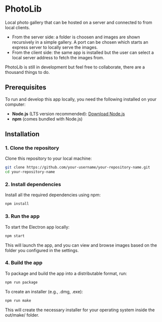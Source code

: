 # PhotoLib

Local photo gallery that can be hosted on a server and connected to from local clients.

- From the server side: a folder is choosen and images are shown recursively in a simple gallery. A port can be chosen which starts an express server to locally serve the images.
- From the client side: the same app is installed but the user can select a local server address to fetch the images from.

PhotoLib is still in development but feel free to collaborate, there are a thousand things to do.

## Prerequisites

To run and develop this app locally, you need the following installed on your computer:

- **Node.js** (LTS version recommended): [Download Node.js](https://nodejs.org/)
- **npm** (comes bundled with Node.js)

## Installation

### 1. Clone the repository

Clone this repository to your local machine:

```bash
git clone https://github.com/your-username/your-repository-name.git
cd your-repository-name
```

### 2. Install dependencies

Install all the required dependencies using npm:
```bash
npm install
```

### 3. Run the app

To start the Electron app locally:
```bash
npm start
``` 
This will launch the app, and you can view and browse images based on the folder you configured in the settings.

### 4. Build the app

To package and build the app into a distributable format, run:
```bash
npm run package
```
To create an installer (e.g., .dmg, .exe):

```bash
npm run make
```

This will create the necessary installer for your operating system inside the out/make/ folder.
